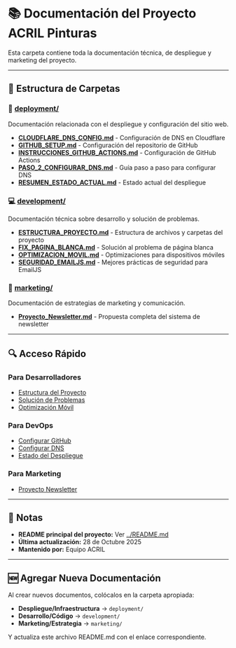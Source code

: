 # 📚 Documentación del Proyecto ACRIL Pinturas

Esta carpeta contiene toda la documentación técnica, de despliegue y marketing del proyecto.

---

## 📁 Estructura de Carpetas

### 🚀 [deployment/](./deployment/)
Documentación relacionada con el despliegue y configuración del sitio web.

- **[CLOUDFLARE_DNS_CONFIG.md](./deployment/CLOUDFLARE_DNS_CONFIG.md)** - Configuración de DNS en Cloudflare
- **[GITHUB_SETUP.md](./deployment/GITHUB_SETUP.md)** - Configuración del repositorio de GitHub
- **[INSTRUCCIONES_GITHUB_ACTIONS.md](./deployment/INSTRUCCIONES_GITHUB_ACTIONS.md)** - Configuración de GitHub Actions
- **[PASO_2_CONFIGURAR_DNS.md](./deployment/PASO_2_CONFIGURAR_DNS.md)** - Guía paso a paso para configurar DNS
- **[RESUMEN_ESTADO_ACTUAL.md](./deployment/RESUMEN_ESTADO_ACTUAL.md)** - Estado actual del despliegue

### 💻 [development/](./development/)
Documentación técnica sobre desarrollo y solución de problemas.

- **[ESTRUCTURA_PROYECTO.md](./development/ESTRUCTURA_PROYECTO.md)** - Estructura de archivos y carpetas del proyecto
- **[FIX_PAGINA_BLANCA.md](./development/FIX_PAGINA_BLANCA.md)** - Solución al problema de página blanca
- **[OPTIMIZACION_MOVIL.md](./development/OPTIMIZACION_MOVIL.md)** - Optimizaciones para dispositivos móviles
- **[SEGURIDAD_EMAILJS.md](./development/SEGURIDAD_EMAILJS.md)** - Mejores prácticas de seguridad para EmailJS

### 📧 [marketing/](./marketing/)
Documentación de estrategias de marketing y comunicación.

- **[Proyecto_Newsletter.md](./marketing/Proyecto_Newsletter.md)** - Propuesta completa del sistema de newsletter

---

## 🔍 Acceso Rápido

### Para Desarrolladores
- [Estructura del Proyecto](./development/ESTRUCTURA_PROYECTO.md)
- [Solución de Problemas](./development/FIX_PAGINA_BLANCA.md)
- [Optimización Móvil](./development/OPTIMIZACION_MOVIL.md)

### Para DevOps
- [Configurar GitHub](./deployment/GITHUB_SETUP.md)
- [Configurar DNS](./deployment/PASO_2_CONFIGURAR_DNS.md)
- [Estado del Despliegue](./deployment/RESUMEN_ESTADO_ACTUAL.md)

### Para Marketing
- [Proyecto Newsletter](./marketing/Proyecto_Newsletter.md)

---

## 📝 Notas

- **README principal del proyecto:** Ver [../README.md](../README.md)
- **Última actualización:** 28 de Octubre 2025
- **Mantenido por:** Equipo ACRIL

---

## 🆕 Agregar Nueva Documentación

Al crear nuevos documentos, colócalos en la carpeta apropiada:

- **Despliegue/Infraestructura** → `deployment/`
- **Desarrollo/Código** → `development/`
- **Marketing/Estrategia** → `marketing/`

Y actualiza este archivo README.md con el enlace correspondiente.
